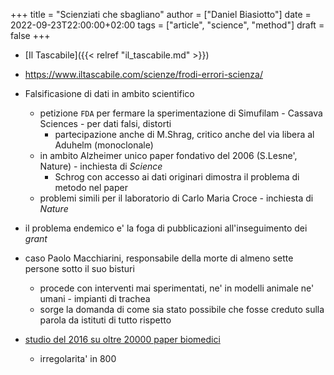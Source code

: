 +++
title = "Scienziati che sbagliano"
author = ["Daniel Biasiotto"]
date = 2022-09-23T22:00:00+02:00
tags = ["article", "science", "method"]
draft = false
+++

-   [Il Tascabile]({{< relref "il_tascabile.md" >}})
-   <https://www.iltascabile.com/scienze/frodi-errori-scienza/>

-   Falsificasione di dati in ambito scientifico
    -   petizione `FDA` per fermare la sperimentazione di Simufilam - Cassava Sciences - per dati falsi, distorti
        -   partecipazione anche di M.Shrag, critico anche del via libera al Aduhelm (monoclonale)
    -   in ambito Alzheimer unico paper fondativo del 2006 (S.Lesne', Nature) - inchiesta di _Science_
        -   Schrog con accesso ai dati originari dimostra il problema di metodo nel paper
    -   problemi simili per il laboratorio di Carlo Maria Croce - inchiesta di _Nature_
-   il problema endemico e' la foga di pubblicazioni all'inseguimento dei _grant_
-   caso Paolo Macchiarini, responsabile della morte di almeno sette persone sotto il suo bisturi
    -   procede con interventi mai sperimentati, ne' in modelli animale ne' umani - impianti di trachea
    -   sorge la domanda di come sia stato possibile che fosse creduto sulla parola da istituti di tutto rispetto
-   [studio del 2016 su oltre 20000 paper biomedici](https://journals.asm.org/doi/full/10.1128/mbio.00809-16)
    -   irregolarita' in 800
